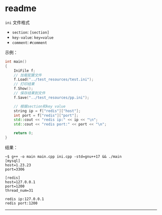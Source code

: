 # readme

`ini` 文件格式

* `section`: `[section]`
* `key-value`: `key=value`
* `comment`: `#comment`

示例：

```cpp
int main()
{
    IniFile f;
    // 加载配置文件
    f.Load("../test_resources/test.ini");
    // 打印结果
    f.Show();
    // 保存结果到文件
    f.Save("../test_resources/pp.ini");

    // 根据section和key value
    string ip = f["redis"]["host"];
    int port = f["redis"]["port"];
    std::cout << "redis ip:" << ip << "\n";
    std::cout << "redis port:" << port << "\n";

    return 0;
}
```

结果：

```shell
~$ g++ -o main main.cpp ini.cpp -std=gnu++17 && ./main 
[mysql]
host=1.23.23
port=3306

[redis]
host=127.0.0.1
port=1200
thread_num=31

redis ip:127.0.0.1
redis port:1200
```

---
